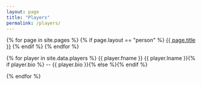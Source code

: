 ```yaml
---
layout: page
title: "Players"
permalink: /players/
---
```


{% for page in site.pages %}
  {% if page.layout == "person" %}
  <a class="page-link" href="{{ page.url | prepend: site.baseurl }}">{{ page.title }}</a>
  {% endif %}
{% endfor %}

{% for player in site.data.players %}
  {{ player.fname }} {{ player.lname }}{% if player.bio %} -- {{ player.bio }}{% else %}{% endif %}
  
  
{% endfor %}


